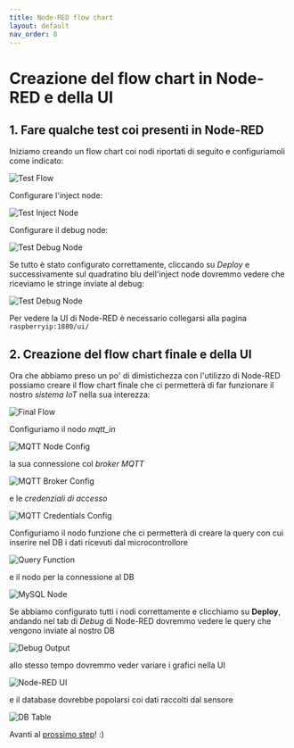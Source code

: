 ```yaml
---
title: Node-RED flow chart
layout: default
nav_order: 8
---
```


# Creazione del flow chart in Node-RED e della UI

## 1. Fare qualche test coi presenti in Node-RED

Iniziamo creando un flow chart coi nodi riportati di seguito e configuriamoli come indicato:

![Test Flow](./images/nodered/test_flow.png)

Configurare l'inject node:

![Test Inject Node](./images/nodered/test_inject_node.png)

Configurare il debug node:

![Test Debug Node](./images/nodered/test_debug_node.png)

Se tutto è stato configurato correttamente, cliccando su *Deploy* e successivamente sul quadratino blu dell'inject node dovremmo vedere che riceviamo le stringe inviate al debug:

![Test Debug Node](./images/nodered/test_debug_output.png)

Per vedere la UI di Node-RED è necessario collegarsi alla pagina `raspberryip:1880/ui/`

## 2. Creazione del flow chart finale e della UI

Ora che abbiamo preso un po' di dimistichezza con l'utilizzo di Node-RED possiamo creare il flow chart finale che ci permetterà di far funzionare il nostro *sistema IoT* nella sua interezza:

![Final Flow](./images/nodered/final_flow.png)

Configuriamo il nodo *mqtt_in*

![MQTT Node Config](./images/nodered/mqtt_node_config.png)

la sua connessione col *broker MQTT*

![MQTT Broker Config](./images/nodered/mqtt_broker_config.png)

e le *credenziali di accesso*

![MQTT Credentials Config](./images/nodered/mqtt_credentials_config.png)

Configuriamo il nodo funzione che ci permetterà di creare la query con cui inserire nel DB i dati ricevuti dal microcontrollore

![Query Function](./images/nodered/query_function.png)

e il nodo per la connessione al DB

![MySQL Node](./images/nodered/mysql_node.png)

Se abbiamo configurato tutti i nodi correttamente e clicchiamo su **Deploy**, andando nel tab di *Debug* di Node-RED dovremmo vedere le query che vengono inviate al nostro DB

![Debug Output](./images/nodered/debug_output.png)

allo stesso tempo dovremmo veder variare i grafici nella UI

![Node-RED UI](./images/nodered/nodered_ui.png)

e il database dovrebbe popolarsi coi dati raccolti dal sensore

![DB Table](./images/db/db_table.png)

Avanti al [prossimo step](./index.html)! :)
